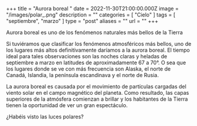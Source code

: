 +++
title = "Aurora boreal "
date = 2022-11-30T21:00:00.000Z
image = "/images/polar_.png"
description = ""
categories = [ "Cielo" ]
tags = [ "septiembre", "marzo" ]
type = "post"
aliases = ""
url = ""
+++

Aurora boreal es uno de los fenómenos naturales más bellos de la Tierra

Si tuviéramos que clasificar los fenómenos atmosféricos más bellos, uno de los lugares más altos definitivamente daríamos a la aurora boreal. El tiempo ideal para tales observaciones son las noches claras y heladas de septiembre a marzo en latitudes de aproximadamente 67 a 70°. O sea que los lugares donde se ve con más frecuencia son Alaska, el norte de Canadá, Islandia, la península escandinava y el norte de Rusia.

La aurora boreal es causada por el movimiento de partículas cargadas del viento solar en el campo magnético del planeta. Como resultado, las capas superiores de la atmósfera comienzan a brillar y los habitantes de la Tierra tienen la oportunidad de ver un gran espectáculo.

¿Habéis visto las luces polares?

